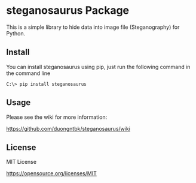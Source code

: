 # steganosaurus Package

This is a simple library to hide data into image file (Steganography) for Python.

## Install

You can install steganosaurus using pip, just run the following command in the command line

    C:\> pip install steganosaurus

## Usage

Please see the wiki for more information:

https://github.com/duongntbk/steganosaurus/wiki

## License

MIT License

https://opensource.org/licenses/MIT
